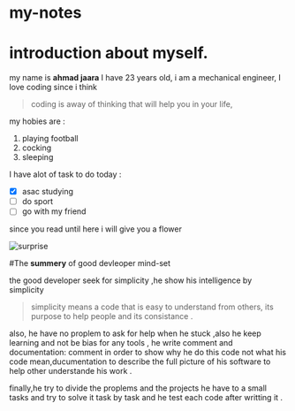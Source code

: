 # my-notes
# introduction about myself.
my name is **ahmad jaara** I have 23 years old, i am a mechanical engineer, I love coding since i think 
> coding is away of thinking that will help you in your life,

my hobies are : 
1. playing football 
2. cocking 
3. sleeping 

I have alot of task to do today :

- [x] asac studying
- [ ] do sport 
- [ ] go with my friend 

since you read until here i will give you  a flower 

![surprise](https://www.gardendesign.com/pictures/images/675x529Max/site_3/helianthus-yellow-flower-pixabay_11863.jpg)

#The **summery** of good devleoper mind-set

the good developer seek for simplicity ,he show his intelligence by simplicity 

>simplicity means a code that is easy to understand from others, its purpose to help people and its consistance . 

also, he have no proplem to ask for help when he stuck ,also he keep learning and not be bias for any tools ,
he write comment and documentation: comment in order to show why he do this code not what his code mean,ducumentation to describe the full picture of his software to help other understande his work .

finally,he try to divide the proplems and the projects he have to a small tasks and try to solve it task by task and he test each code after writting it . 
